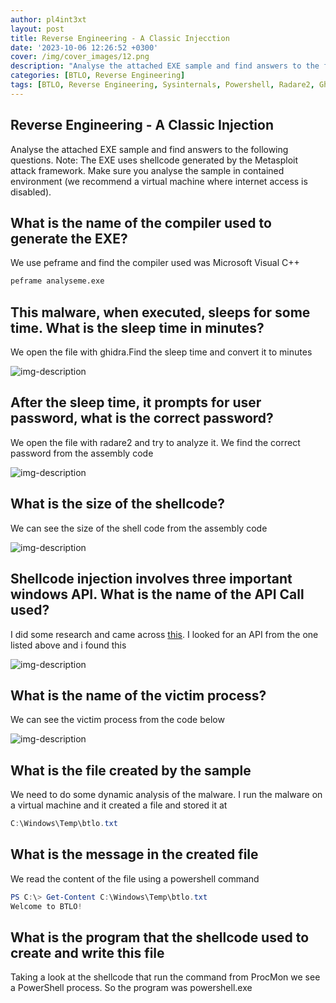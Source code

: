 ```yaml
---
author: pl4int3xt
layout: post
title: Reverse Engineering - A Classic Injecction
date: '2023-10-06 12:26:52 +0300'
cover: /img/cover_images/12.png
description: "Analyse the attached EXE sample and find answers to the following questions."
categories: [BTLO, Reverse Engineering]
tags: [BTLO, Reverse Engineering, Sysinternals, Powershell, Radare2, Ghidra]
---
```


## Reverse Engineering - A Classic Injection
Analyse the attached EXE sample and find answers to the following questions.
Note: The EXE uses shellcode generated by the Metasploit attack framework. Make sure you analyse the sample in contained environment (we recommend a virtual machine where internet access is disabled). 

## What is the name of the compiler used to generate the EXE? 

We use peframe and find the compiler used was Microsoft Visual C++
```bash
peframe analyseme.exe
```

## This malware, when executed, sleeps for some time. What is the sleep time in minutes?

We open the file with ghidra.Find the sleep time and convert it to minutes 

![img-description](/assets/img/reverse-classic-injection/1.png)

## After the sleep time, it prompts for user password, what is the correct password?

We open the file with radare2 and try to analyze it. We find the correct password from the assembly code

![img-description](/assets/img/reverse-classic-injection/2.png)

## What is the size of the shellcode?

We can see the size of the shell code from the assembly code

![img-description](/assets/img/reverse-classic-injection/4.png)

## Shellcode injection involves three important windows API. What is the name of the API Call used?

I did some research and came across [this](https://www.solomonsklash.io/syscalls-for-shellcode-injection.html). I looked for an API from the one listed above and i found this

![img-description](/assets/img/reverse-classic-injection/5.png)

## What is the name of the victim process? 

We can see the victim process from the code below

![img-description](/assets/img/reverse-classic-injection/3.png)

## What is the file created by the sample 

We need to do some dynamic analysis of the malware. I run the malware on a virtual machine and it created a file and stored it at

```powershell
C:\Windows\Temp\btlo.txt
```

## What is the message in the created file 

We read the content of the file using a powershell command
```powershell
PS C:\> Get-Content C:\Windows\Temp\btlo.txt
Welcome to BTLO!
```

## What is the program that the shellcode used to create and write this file

Taking a look at the shellcode that run the command from ProcMon we see a PowerShell process. So the program was powershell.exe
